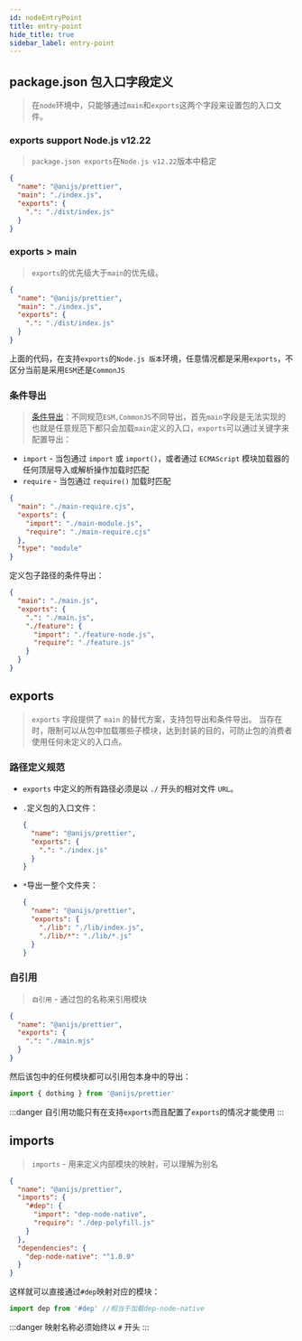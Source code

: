 ```yaml
---
id: nodeEntryPoint
title: entry-point
hide_title: true
sidebar_label: entry-point
---
```


## package.json 包入口字段定义

> 在`node`环境中，只能够通过`main`和`exports`这两个字段来设置包的入口文件。

### exports support Node.js v12.22

> `package.json exports`在`Node.js v12.22`版本中稳定

```json
{
  "name": "@anijs/prettier",
  "main": "./index.js",
  "exports": {
    ".": "./dist/index.js"
  }
}
```

### exports > main

> `exports`的优先级大于`main`的优先级。

  ```json
  {
    "name": "@anijs/prettier",
    "main": "./index.js",
    "exports": {
      ".": "./dist/index.js"
    }
  }
  ```

上面的代码，在支持`exports`的`Node.js 版本`环境，任意情况都是采用`exports`，不区分当前是采用`ESM`还是`CommonJS`

### 条件导出

> [条件导出](http://nodejs.cn/api/packages.html#conditional-exports)：不同规范`ESM,CommonJS`不同导出，首先`main`字段是无法实现的也就是任意规范下都只会加载`main`定义的入口，`exports`可以通过关键字来配置导出：

- `import` - 当包通过 `import` 或 `import()`，或者通过 `ECMAScript` 模块加载器的任何顶层导入或解析操作加载时匹配
- `require` - 当包通过 `require()` 加载时匹配

```json
{
  "main": "./main-require.cjs",
  "exports": {
    "import": "./main-module.js",
    "require": "./main-require.cjs"
  },
  "type": "module"
}
```

定义包子路径的条件导出：

```json
{
  "main": "./main.js",
  "exports": {
    ".": "./main.js",
    "./feature": {
      "import": "./feature-node.js",
      "require": "./feature.js"
    }
  }
}
```

## exports

> `exports` 字段提供了 `main` 的替代方案，支持包导出和条件导出。 当存在时，限制可以从包中加载哪些子模块，达到封装的目的，可防止包的消费者使用任何未定义的入口点。

### 路径定义规范

- `exports` 中定义的所有路径必须是以 `./` 开头的相对文件 `URL`。
- `.`定义包的入口文件：

  ```json
  {
    "name": "@anijs/prettier",
    "exports": {
      ".": "./index.js"
    }
  }
  ```

- `*`导出一整个文件夹：

  ```json
  {
    "name": "@anijs/prettier",
    "exports": {
      "./lib": "./lib/index.js",
      "./lib/*": "./lib/*.js"
    }
  }
  ```

### 自引用

> `自引用` - 通过包的名称来引用模块

```json
{
  "name": "@anijs/prettier",
  "exports": {
    ".": "./main.mjs"
  }
}
```

然后该包中的任何模块都可以引用包本身中的导出：

```javascript
import { dothing } from '@anijs/prettier'
```

:::danger
自引用功能只有在支持`exports`而且配置了`exports`的情况才能使用
:::

## imports

> `imports` - 用来定义内部模块的映射，可以理解为别名

```json
{
  "name": "@anijs/prettier",
  "imports": {
    "#dep": {
      "import": "dep-node-native",
      "require": "./dep-polyfill.js"
    }
  },
  "dependencies": {
    "dep-node-native": "^1.0.0"
  }
}
```

这样就可以直接通过`#dep`映射对应的模块：

```javascript
import dep from '#dep' //相当于加载dep-node-native
```

:::danger
映射名称必须始终以 `#` 开头
:::
